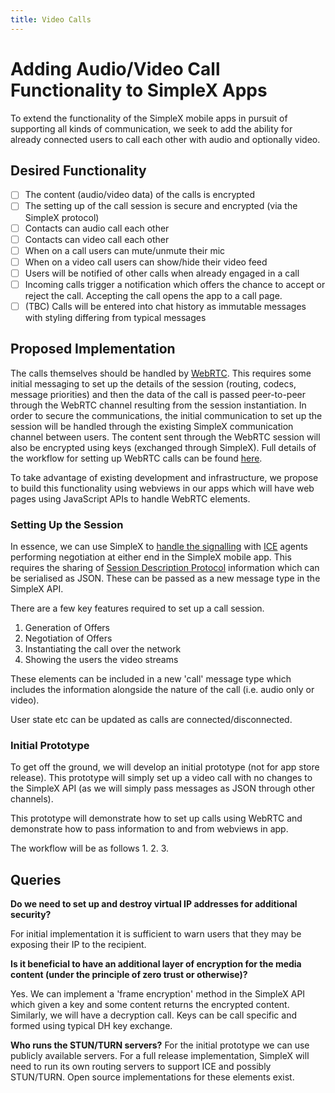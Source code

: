 ```yaml
---
title: Video Calls
---
```

# Adding Audio/Video Call Functionality to SimpleX Apps

To extend the functionality of the SimpleX mobile apps in pursuit of supporting all kinds of communication, we seek to add the ability for already connected users to call each other with audio and optionally video.

## Desired Functionality
- [ ] The content (audio/video data) of the calls is encrypted
- [ ] The setting up of the call session is secure and encrypted (via the SimpleX protocol)
- [ ] Contacts can audio call each other
- [ ] Contacts can video call each other
- [ ] When on a call users can mute/unmute their mic
- [ ] When on a video call users can show/hide their video feed
- [ ] Users will be notified of other calls when already engaged in a call
- [ ] Incoming calls trigger a notification which offers the chance to accept or reject the call. Accepting the call opens the app to a call page.
- [ ] (TBC) Calls will be entered into chat history as immutable messages with styling differing from typical messages

## Proposed Implementation

The calls themselves should be handled by [WebRTC](https://www.html5rocks.com/en/tutorials/webrtc/infrastructure). This requires some initial messaging to set up the details of the session (routing, codecs, message priorities) and then the data of the call is passed peer-to-peer through the WebRTC channel resulting from the session instantiation. In order to secure the communications, the initial communication to set up the session will be handled through the existing SimpleX communication channel between users. The content sent through the WebRTC session will also be encrypted using keys (exchanged through SimpleX). Full details of the workflow for setting up WebRTC calls can be found [here](https://developer.mozilla.org/en-US/docs/Web/API/WebRTC_API/Signaling_and_video_calling).

To take advantage of existing development and infrastructure, we propose to build this functionality using webviews in our apps which will have web pages using JavaScript APIs to handle WebRTC elements.


### Setting Up the Session

In essence, we can use SimpleX to [handle the signalling](https://developer.mozilla.org/en-US/docs/Web/API/WebRTC_API/Signaling_and_video_calling) with [ICE](https://developer.mozilla.org/en-US/docs/Glossary/ICE) agents performing negotiation at either end in the SimpleX mobile app. This requires the sharing of [Session Description Protocol](https://developer.mozilla.org/en-US/docs/Glossary/SDP) information which can be serialised as JSON. These can be passed as a new message type in the SimpleX API.

There are a few key features required to set up a call session.
1. Generation of Offers
2. Negotiation of Offers
3. Instantiating the call over the network
4. Showing the users the video streams

These elements can be included in a new 'call' message type which includes the information alongside the nature of the call (i.e. audio only or video).

User state etc can be updated as calls are connected/disconnected.

### Initial Prototype
To get off the ground, we will develop an initial prototype (not for app store release). This prototype will simply set up a video call with no changes to the SimpleX API (as we will simply pass messages as JSON through other channels).

This prototype will demonstrate how to set up calls using WebRTC and demonstrate how to pass information to and from webviews in app.

The workflow will be as follows
1. 
2. 
3. 

## Queries
**Do we need to set up and destroy virtual IP addresses for additional security?**

For initial implementation it is sufficient to warn users that they may be exposing their IP to the recipient.

**Is it beneficial to have an additional layer of encryption for the media content (under the principle of zero trust or otherwise)?**

Yes. We can implement a 'frame encryption' method in the SimpleX API which given a key and some content returns the encrypted content. Similarly, we will have a decryption call. Keys can be call specific and formed using typical DH key exchange.

**Who runs the STUN/TURN servers?**
For the initial prototype we can use publicly available servers. For a full release implementation, SimpleX will need to run its own routing servers to support ICE and possibly STUN/TURN. Open source implementations for these elements exist.